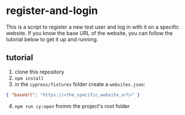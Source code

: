 # register-and-login

This is a script to register a new test user and log in with it on a specific website.
If you know the base URL of the website, you can follow the tutorial below to get it up and running.

## tutorial

1. clone this repository
2. `npm install`
3. in the `cypress/fixtures` folder create a `websites.json`:

```json
{ "baseUrl": "https://<the_specific_website_url>" }
```

4. `npm run cy:open` fromm the project's root folder
